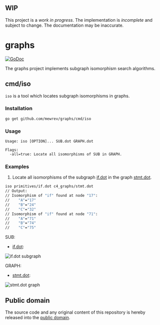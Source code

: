 ## WIP

This project is a *work in progress*. The implementation is *incomplete* and subject to change. The documentation may be inaccurate.

# graphs

[![GoDoc](https://godoc.org/github.com/mewrev/graphs?status.svg)](https://godoc.org/github.com/mewrev/graphs)

The graphs project implements subgraph isomorphism search algorithms.

## cmd/iso

`iso` is a tool which locates subgraph isomorphisms in graphs.

### Installation

```shell
go get github.com/mewrev/graphs/cmd/iso
```

### Usage

    Usage: iso [OPTION]... SUB.dot GRAPH.dot

    Flags:
      -all=true: Locate all isomorphisms of SUB in GRAPH.

### Examples

1) Locate all isomorphisms of the subgraph [if.dot](testdata/primitives/if.dot) in the graph [stmt.dot](testdata/c4_graphs/stmt.dot).

```bash
iso primitives/if.dot c4_graphs/stmt.dot
// Output:
// Isomorphism of "if" found at node "17":
//    "A"="17"
//    "B"="24"
//    "C"="32"
// Isomorphism of "if" found at node "71":
//    "A"="71"
//    "B"="74"
//    "C"="75"
```

SUB:
* [if.dot](testdata/primitives/if.dot):

![if.dot subgraph](https://raw.githubusercontent.com/mewrev/graphs/master/testdata/primitives/if.png)

GRAPH:
* [stmt.dot](testdata/c4_graphs/stmt.dot):

![stmt.dot graph](https://raw.githubusercontent.com/mewrev/graphs/master/testdata/c4_graphs/stmt.png)

## Public domain

The source code and any original content of this repository is hereby released into the [public domain].

[public domain]: https://creativecommons.org/publicdomain/zero/1.0/
